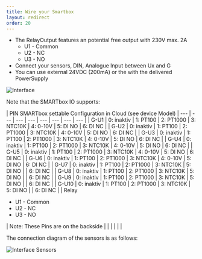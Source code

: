 ```yaml
---
title: Wire your Smartbox
layout: redirect
order: 20
---
```


* The RelayOutput features an potential free output with 230V max. 2A
  * U1  - Common
  * U2  - NC
  * U3  - NO
* Connect your sensors, DIN, Analogue Input between Ux and G
* You can use external 24VDC (200mA) or the with the delivered PowerSupply

![Interface](/guides/images/devices/smartbox-io/io-interface.png)

Note that the SMARTbox IO supports: 

| PIN SMARTbox <td colspan=7> settable Configuration in Cloud (see device Model) 
| --- | --- | --- | --- | --- | --- | --- | --- |
| G-U1 | 0: inaktiv | 1: PT100 | 2: PT1000 | 3: NTC10K | 4: 0-10V | 5: DI NO | 6: DI NC |
| G-U2 | 0: inaktiv | 1: PT100 | 2: PT1000 | 3: NTC10K | 4: 0-10V | 5: DI NO | 6: DI NC |
| G-U3 | 0: inaktiv | 1: PT100 | 2: PT1000 | 3: NTC10K | 4: 0-10V | 5: DI NO | 6: DI NC |
| G-U4 | 0: inaktiv | 1: PT100 | 2: PT1000 | 3: NTC10K | 4: 0-10V | 5: DI NO | 6: DI NC |
| G-U5 | 0: inaktiv | 1: PT100 | 2: PT1000 | 3: NTC10K | 4: 0-10V | 5: DI NO | 6: DI NC |
| G-U6 | 0: inaktiv | 1: PT100 | 2: PT1000 | 3: NTC10K | 4: 0-10V | 5: DI NO | 6: DI NC |
| G-U7 | 0: inaktiv | 1: PT100 | 2: PT1000 | 3: NTC10K | 5: DI NO | | 6: DI NC |
| G-U8 | 0: inaktiv | 1: PT100 | 2: PT1000 | 3: NTC10K | 5: DI NO | | 6: DI NC |
| G-U9 | 0: inaktiv | 1: PT100 | 2: PT1000 | 3: NTC10K | 5: DI NO | | 6: DI NC |
| G-U10 | 0: inaktiv | 1: PT100 | 2: PT1000 | 3: NTC10K | 5: DI NO | | 6: DI NC |
| Relay <td colspan=2> <ul><li>U1 - Common</li><li>U2 - NC</li><li>U3 - NO</li></ul> | Note: These Pins are on the backside | | | | | |

The connection diagram of the sensors is as follows:

![Interface Sensors](/guides/images/devices/smartbox-io/interface-sensors.png)
